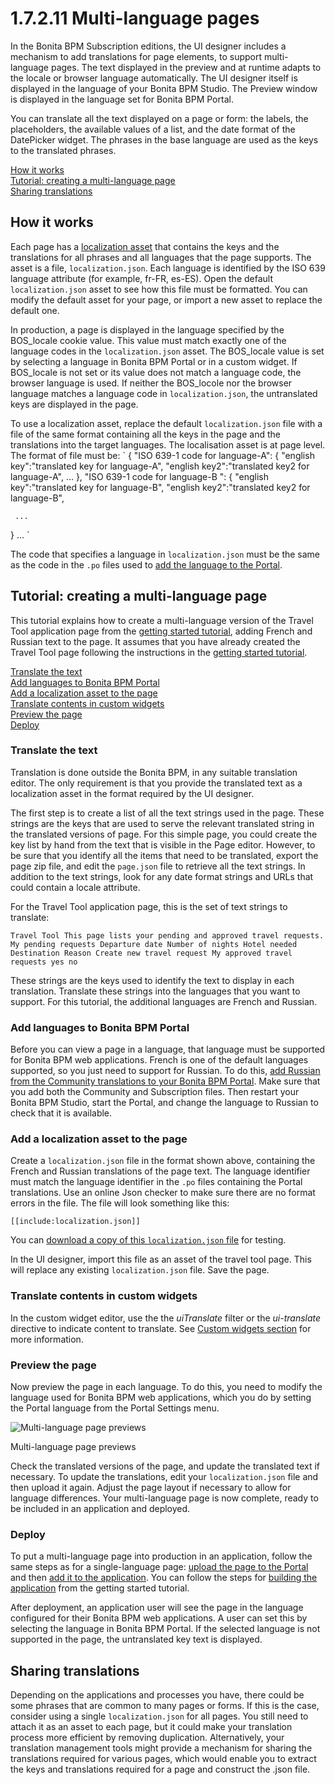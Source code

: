 # 1.7.2.11 Multi-language pages
In the Bonita BPM Subscription editions, the UI designer includes a mechanism to add translations for page elements, to support multi-language pages. 
The text displayed in the preview and at runtime adapts to the locale or browser language automatically. The UI designer itself is displayed in the language of your Bonita BPM Studio.
The Preview window is displayed in the language set for Bonita BPM Portal.



You can translate all the text displayed on a page or form: the labels, the placeholders, the available values of a list, and the date format of the DatePicker widget. 
The phrases in the base language are used as the keys to the translated phrases. 




[How it works](#howitworks)  
[Tutorial: creating a multi-language page](#tutorial)  
[Sharing translations](#sharing)



## How it works


Each page has a [localization asset](/assets-0) that contains the keys and the translations for all phrases and all languages that the page supports. 
The asset is a file, `localization.json`. Each language is identified by the ISO 639 language attribute (for example, fr-FR, es-ES). 
Open the default `localization.json` asset to see how this file must be formatted. You can modify the default asset for your page, or import a new asset to replace the default one.


In production, a page is displayed in the language specified by the BOS\_locale cookie value. This value must match exactly one of the language codes in the `localization.json` asset.
The BOS\_locale value is set by selecting a language in Bonita BPM Portal or in a custom widget.
If BOS\_locale is not set or its value does not match a language code, the browser language is used. 
If neither the BOS\_locole nor the browser language matches a language code in `localization.json`, the untranslated keys are displayed in the page.



To use a localization asset, replace the default `localization.json` file with a file of the same format containing all the keys in the page and the translations into the target languages. The localisation asset is at page level. 
The format of file must be:
`
{
"ISO 639-1 code for language-A": 
  {
    "english key":"translated key for language-A",
    "english key2":"translated key2 for language-A",
     ...
   },
"ISO 639-1 code for language-B ": 
  {
    "english key":"translated key for language-B",
  "english key2":"translated key2 for language-B",

     ...
   }
  ...
`


The code that specifies a language in `localization.json` must be the same as the code in the `.po` files used to [add the language to the Portal](/languages-1).


## Tutorial: creating a multi-language page



This tutorial explains how to create a multi-language version of the Travel Tool application page from the [getting started tutorial](/getting-started-tutorial-1), adding French and Russian text to the page. 
It assumes that you have already created the Travel Tool page following the instructions in the [getting started tutorial](/getting-started-tutorial-1).



[Translate the text](#translate)  
[Add languages to Bonita BPM Portal](#locales)  
[Add a localization asset to the page](#asset)  
[Translate contents in custom widgets](#custom-widget)  
[Preview the page](#preview)  
[Deploy](#deploy)  




### Translate the text


Translation is done outside the Bonita BPM, in any suitable translation editor. The only requirement is that you provide the translated text as a localization asset in the format required by the UI designer.


The first step is to create a list of all the text strings used in the page. These strings are the keys that are used to serve the relevant translated string in the translated versions of page. 
For this simple page, you could create the key list by hand from the text that is visible in the Page editor. 
However, to be sure that you identify all the items that need to be translated, export the page zip file, and edit the `page.json` file to retrieve all the text strings. 
In addition to the text strings, look for any date format strings and URLs that could contain a locale attribute.


For the Travel Tool application page, this is the set of text strings to translate:

`
Travel Tool
This page lists your pending and approved travel requests.
My pending requests
Departure date
Number of nights
Hotel needed
Destination
Reason
Create new travel request
My approved travel requests
yes
no
`


These strings are the keys used to identify the text to display in each translation. Translate these strings into the languages that you want to support. For this tutorial, the additional languages are French and Russian.


### Add languages to Bonita BPM Portal


Before you can view a page in a language, that language must be supported for Bonita BPM web applications. 
French is one of the default languages supported, so you just need to support for Russian. 
To do this, [add Russian from the Community translations to your Bonita BPM Portal](/languages-1). 
Make sure that you add both the Community and Subscription files. Then restart your Bonita BPM Studio, start the Portal, and change the language to Russian to check that it is available.


### Add a localization asset to the page

Create a `localization.json` file in the format shown above, containing the French and Russian translations of the page text. 
The language identifier must match the language identifier in the `.po` files containing the Portal translations.
Use an online Json checker to make sure there are no format errors in the file. The file will look something like this:

`
[[include:localization.json]]
`


You can [download a copy of this `localization.json` file](images/special_code//localization.json) for testing.


In the UI designer, import this file as an asset of the travel tool page. This will replace any existing `localization.json` file. Save the page.


### Translate contents in custom widgets

In the custom widget editor, use the the _uiTranslate_ filter or the _ui-translate_ directive to indicate content to translate. See [Custom widgets section](custom-widgets-0#custom-widget-translation) for more information.


### Preview the page

Now preview the page in each language. To do this, you need to modify the language used for Bonita BPM web applications, which you do by setting the Portal language from the Portal Settings menu.


![Multi-language page previews](images/images-6_0/l10n-combined-previews.png)

Multi-language page previews


Check the translated versions of the page, and update the translated text if necessary. To update the translations, edit your `localization.json` file and then upload it again.
Adjust the page layout if necessary to allow for language differences. Your multi-language page is now complete, ready to be included in an application and deployed.


### Deploy


To put a multi-language page into production in an application, follow the same steps as for a single-language page: [upload the page to the Portal](/resource-management#import) and then [add it to the application](/applications-0#pages). You can follow the steps for [building the application](/getting-started-tutorial-1#build-app) from the getting started tutorial.


After deployment, an application user will see the page in the language configured for their Bonita BPM web applications. A user can set this by selecting the language in Bonita BPM Portal.
If the selected language is not supported in the page, the untranslated key text is displayed. 






## Sharing translations


Depending on the applications and processes you have, there could be some phrases that are common to many pages or forms. 
If this is the case, consider using a single `localization.json` for all pages. 
You still need to attach it as an asset to each page, but it could make your translation process more efficient by removing duplication. 
Alternatively, your translation management tools might provide a mechanism for sharing the translations required for various pages, which would enable you to extract the keys and translations required for a page and construct the .json file.